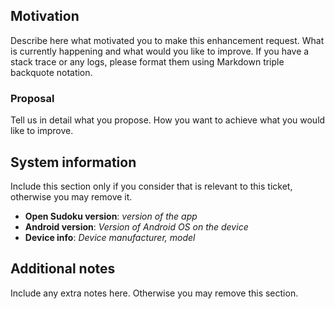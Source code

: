 ## Motivation

Describe here what motivated you to make this enhancement request. What is
currently happening and what would you like to improve. If you have a stack
trace or any logs, please format them using Markdown triple backquote
notation.

### Proposal

Tell us in detail what you propose. How you want to achieve what you would
like to improve.

## System information

Include this section only if you consider that is relevant to this ticket,
otherwise you may remove it.

* **Open Sudoku version**: *version of the app*
* **Android version**: *Version of Android OS on the device*
* **Device info**: *Device manufacturer, model*

## Additional notes

Include any extra notes here. Otherwise you may remove this section.
